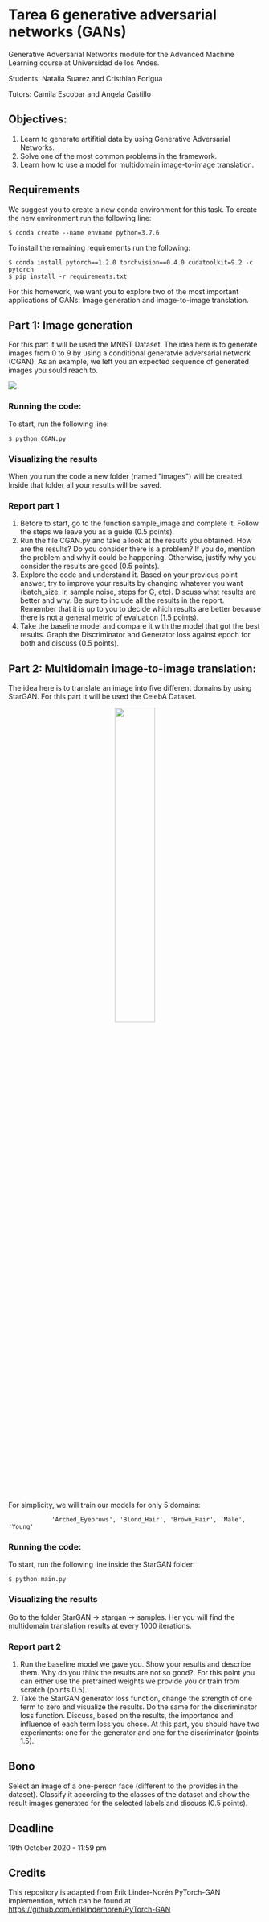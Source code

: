 # Tarea 6 generative adversarial networks (GANs)
Generative Adversarial Networks module for the Advanced Machine Learning course at Universidad de los Andes.

Students: Natalia Suarez and Cristhian Forigua 

Tutors: Camila Escobar and Angela Castillo

## Objectives:
1.  Learn to generate artifitial data by using Generative Adversarial Networks.
2.  Solve one of the most common problems in the framework.
3.  Learn how to use a model for multidomain image-to-image translation.

## Requirements
We suggest you to create a new conda environment for this task. 
To create the new environment run the following line: 
```
$ conda create --name envname python=3.7.6
```
To install the remaining requirements run the following: 
```
$ conda install pytorch==1.2.0 torchvision==0.4.0 cudatoolkit=9.2 -c pytorch
$ pip install -r requirements.txt
```
For this homework, we want you to explore two of the most important applications of GANs: Image generation and image-to-image translation.
## Part 1: Image generation
For this part it will be used the MNIST Dataset. The idea here is to generate images from 0 to 9 by using a conditional generatvie adversarial network (CGAN). As an example, we left you an expected sequence of generated images you sould reach to.

<img src="https://user-images.githubusercontent.com/66923636/94369443-53caab80-00af-11eb-9a44-1221e2a8716b.png" />

### Running the code:
To start, run the following line: 
```
$ python CGAN.py
```
### Visualizing the results
When you run the code a new folder (named "images") will be created. Inside that folder all your results will be saved. 
### Report part 1
1.  Before to start, go to the function sample_image and complete it. Follow the steps we leave you as a guide (0.5 points). 
2.  Run the file CGAN.py and take a look at the results you obtained. How are the results? Do you consider there is a problem? If you do, mention the problem and why it could be happening. Otherwise, justify why you consider the results are good (0.5 points).
3.  Explore the code and understand it. Based on your previous point answer, try to improve your results by changing whatever you want (batch_size, lr, sample noise, steps for G, etc). Discuss what results are better and why. Be sure to include all the results in the report. Remember that it is up to you to decide which results are better because there is not a general metric of evaluation (1.5 points).
4.  Take the baseline model and compare it with the model that got the best results. Graph the Discriminator and Generator loss against epoch for both and discuss (0.5 points).
## Part 2: Multidomain image-to-image translation: 
The idea here is to translate an image into five different domains by using StarGAN. For this part it will be used the CelebA Dataset. 
<p align="center"><img width="40%" src="http://mmlab.ie.cuhk.edu.hk/projects/celeba/intro.png" /></p>
For simplicity, we will train our models for only 5 domains: 

                'Arched_Eyebrows', 'Blond_Hair', 'Brown_Hair', 'Male', 'Young'
### Running the code:
To start, run the following line inside the StarGAN folder: 
```
$ python main.py
```
### Visualizing the results
Go to the folder StarGAN -> stargan -> samples. Her you will find the multidomain translation results at every 1000 iterations. 
### Report part 2
1.  Run the baseline model we gave you. Show your results and describe them. Why do you think the results are not so good?. For this point you can either use the pretrained weights we provide you or train from scratch (points 0.5).
2.  Take the StarGAN generator loss function, change the strength of one term to zero and visualize the results. Do the same for the discriminator loss function. Discuss, based on the results, the importance and influence of each term loss you chose. At this part, you should have two experiments: one for the generator and one for the discriminator (points 1.5).
## Bono
Select an image of a one-person face (different to the provides in the dataset).  Classify it according to the classes of the dataset and show the result images generated for the selected labels and discuss (0.5 points).
## Deadline
19th October 2020 - 11:59 pm
## Credits
This repository is adapted from Erik Linder-Norén PyTorch-GAN implemention, which can be found at https://github.com/eriklindernoren/PyTorch-GAN 
